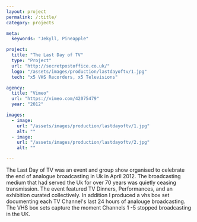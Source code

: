 ```yaml
---
layout: project
permalink: /:title/
category: projects

meta:
  keywords: "Jekyll, Pineapple"

project:
  title: "The Last Day of TV"
  type: "Project"
  url: "http://secretpostoffice.co.uk/"
  logo: "/assets/images/production/lastdayoftv/1.jpg"
  tech: "x5 VHS Recorders, x5 Televisions"

agency:
  title: "Vimeo"
  url: "https://vimeo.com/42075479"
  year: "2012"

images:
  - image:
    url: "/assets/images/production/lastdayoftv/1.jpg"
    alt: ""
  - image:
    url: "/assets/images/production/lastdayoftv/2.jpg"
    alt: ""

---
```

<p>

The Last Day of TV was an event and group show organised to celebrate the end of analogue broadcasting in Uk in April 2012. The broadcasting medium that had served the Uk for over 70 years was quietly ceasing transmission. The event featured TV Dinners, Performances, and an exhibition curated collectively. In addition I produced a vhs box set documenting each TV Channel's last 24 hours of analouge broadcasting. The VHS box sets capture the moment Channels 1 -5 stopped broadcasting in the UK. </p>
